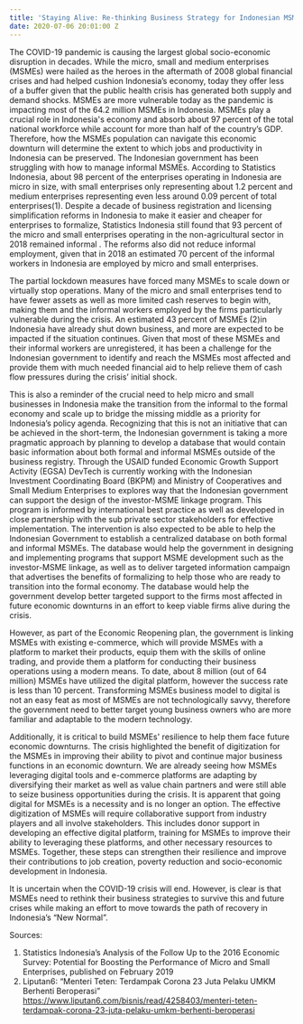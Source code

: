 ```yaml
---
title: 'Staying Alive: Re-thinking Business Strategy for Indonesian MSMEs'
date: 2020-07-06 20:01:00 Z
---
```


The COVID-19 pandemic is causing the largest global socio-economic disruption in decades. While  the micro, small and medium enterprises (MSMEs) were hailed as the heroes in the aftermath of 2008 global financial crises and had helped cushion Indonesia’s economy, today they offer less of a buffer given that the public health crisis has generated both supply and demand shocks. MSMEs are more vulnerable today as the pandemic is impacting most of the 64.2 million MSMEs in Indonesia. MSMEs play a crucial role in Indonesia's economy and absorb about 97 percent of the total national workforce while account for more than half of the country’s GDP. Therefore, how the MSMEs population can navigate this economic downturn will determine the extent to which jobs and productivity in Indonesia can be preserved.  The Indonesian government has been struggling with how to manage informal MSMEs. According to Statistics Indonesia, about 98 percent of the enterprises operating in Indonesia are micro in size, with small enterprises only representing about 1.2 percent and medium enterprises representing even less around 0.09 percent of total enterprises(1). Despite a decade of business registration and licensing simplification reforms in Indonesia to make it easier and cheaper for enterprises to formalize, Statistics Indonesia still found that 93 percent of the micro and small enterprises operating in the non-agricultural sector in 2018 remained informal  . The reforms also did not reduce informal employment, given that in 2018 an estimated 70 percent of the informal workers in Indonesia are employed by micro and small enterprises.  

The partial lockdown measures have forced many MSMEs to scale down or virtually stop operations. Many of the micro and small enterprises tend to have fewer assets as well as more limited cash reserves to begin with, making them and the informal workers employed by the firms particularly vulnerable during the crisis.  An estimated 43 percent of MSMEs (2)in Indonesia have already shut down business, and more are expected to be impacted if the situation continues. Given that most of these MSMEs and their informal workers are unregistered, it has been a challenge for the Indonesian government to identify and reach the MSMEs most affected and provide them with much needed financial aid to help relieve them of cash flow pressures during the crisis’ initial shock.

This is also a reminder of the crucial need to help micro and small businesses in Indonesia make the transition from the informal to the formal economy and scale up to bridge the missing middle as a priority for Indonesia’s policy agenda. Recognizing that this is not an initiative that can be achieved in the short-term, the Indonesian government is taking a more pragmatic approach by planning to develop a database that would contain basic information about both formal and informal MSMEs outside of the business registry. Through the USAID funded Economic Growth Support Activity (EGSA) DevTech is currently working with the Indonesian Investment Coordinating Board (BKPM) and Ministry of Cooperatives and Small Medium Enterprises to explores way that the Indonesian government can support the design of the investor-MSME linkage program. This program is informed by international best practice as well as developed in close partnership with the sub private sector stakeholders for effective implementation. The intervention is also expected to be able to help the Indonesian Government to establish a centralized database on both formal and informal MSMEs. The database would help the government in designing and implementing programs that support MSME development such as the investor-MSME linkage, as well as to deliver targeted information campaign that advertises the benefits of formalizing to help those who are ready to transition into the formal economy. The database would help the government develop better targeted support to the firms most affected in future economic downturns in an effort to keep viable firms alive during the crisis. 

However, as part of the Economic Reopening plan, the government is linking MSMEs with existing e-commerce, which will provide MSMEs with a platform to market their products, equip them with the skills of online trading, and provide them a platform for conducting their business operations using a modern means. To date, about 8 million (out of 64 million) MSMEs have utilized the digital platform, however the success rate is less than 10 percent. Transforming MSMEs business model to digital is not an easy feat as most of MSMEs are not technologically savvy, therefore the government need to better target young business owners who are more familiar and adaptable to the modern technology.

Additionally, it is critical to build MSMEs' resilience to help them face future economic downturns. The crisis highlighted the benefit of digitization for the MSMEs in improving their ability to pivot and continue major business functions in an economic downturn. We are already seeing how MSMEs leveraging digital tools and e-commerce platforms are adapting by diversifying their market as well as value chain partners and were still able to seize business opportunities during the crisis. It is apparent that going digital for MSMEs is a necessity and is no longer an option. The effective digitization of MSMEs will require collaborative support from industry players and all involve stakeholders. This includes donor support in developing an effective digital platform, training for MSMEs to improve their ability to leveraging these platforms, and other necessary resources to MSMEs. Together, these steps can strengthen their resilience and improve their contributions to job creation, poverty reduction and socio-economic development in Indonesia.

It is uncertain when the COVID-19 crisis will end. However, is clear is that MSMEs need to rethink their business strategies to survive this and future crises while making an effort to move towards the path of recovery in Indonesia’s “New Normal”.

Sources:
1. Statistics Indonesia’s Analysis of the Follow Up to the 2016 Economic Survey: Potential for Boosting the Performance of Micro and Small Enterprises, published on February 2019
2. Liputan6: “Menteri Teten: Terdampak Corona 23 Juta Pelaku UMKM Berhenti Beroperasi” [https://www.liputan6.com/bisnis/read/4258403/menteri-teten-terdampak-corona-23-juta-pelaku-umkm-berhenti-beroperasi
](https://www.liputan6.com/bisnis/read/4258403/menteri-teten-terdampak-corona-23-juta-pelaku-umkm-berhenti-beroperasi)
